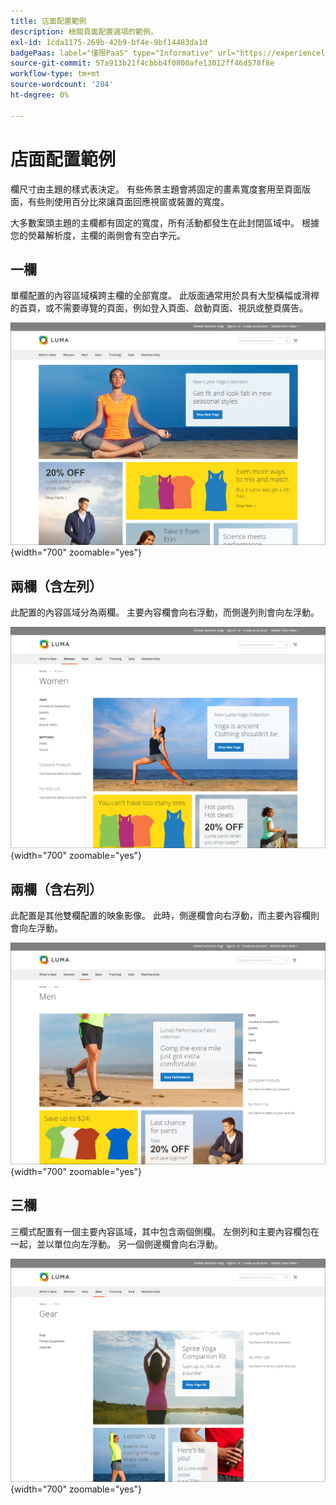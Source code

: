 ```yaml
---
title: 店面配置範例
description: 檢閱頁面配置選項的範例。
exl-id: 1cda1175-269b-42b9-bf4e-9bf14483da1d
badgePaas: label="僅限PaaS" type="Informative" url="https://experienceleague.adobe.com/zh-hant/docs/commerce/user-guides/product-solutions" tooltip="僅適用於雲端專案(Adobe管理的PaaS基礎結構)和內部部署專案的Adobe Commerce 。"
source-git-commit: 57a913b21f4cbbb4f0800afe13012ff46d578f8e
workflow-type: tm+mt
source-wordcount: '284'
ht-degree: 0%

---
```


# 店面配置範例

欄尺寸由主題的樣式表決定。 有些佈景主題會將固定的畫素寬度套用至頁面版面，有些則使用百分比來讓頁面回應視窗或裝置的寬度。

大多數案頭主題的主欄都有固定的寬度，所有活動都發生在此封閉區域中。 根據您的熒幕解析度，主欄的兩側會有空白字元。

## 一欄

單欄配置的內容區域橫跨主欄的全部寬度。 此版面通常用於具有大型橫幅或滑桿的首頁，或不需要導覽的頁面，例如登入頁面、啟動頁面、視訊或整頁廣告。

![單欄配置範例](./assets/page-layout-1-col.png){width="700" zoomable="yes"}

## 兩欄（含左列）

此配置的內容區域分為兩欄。 主要內容欄會向右浮動，而側邊列則會向左浮動。

![具有左方橫條的兩個資料行範例](./assets/page-layout-2-col-left-bar.png){width="700" zoomable="yes"}

## 兩欄（含右列）

此配置是其他雙欄配置的映象影像。 此時，側邊欄會向右浮動，而主要內容欄則會向左浮動。

![具有右方橫條的兩個資料行範例](./assets/page-layout-2-col-right-bar.png){width="700" zoomable="yes"}

## 三欄

三欄式配置有一個主要內容區域，其中包含兩個側欄。 左側列和主要內容欄包在一起，並以單位向左浮動。 另一個側邊欄會向右浮動。

![三欄範例](./assets/page-layout-3-col.png){width="700" zoomable="yes"}
